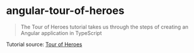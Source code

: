 # angular-tour-of-heroes
> The Tour of Heroes tutorial takes us through the steps of creating an Angular application in TypeScript

Tutorial source: [Tour of Heroes](https://angular.io/docs/ts/latest/tutorial/)
